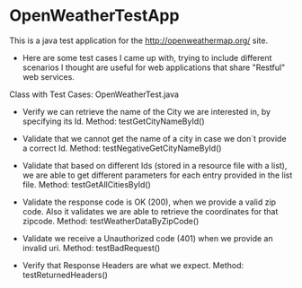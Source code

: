 # OpenWeatherTestApp
This is a java test application for the http://openweathermap.org/ site.

- Here are some test cases I came up with,  trying to include different scenarios I thought are useful for web applications that share "Restful" web services.

Class with Test Cases: OpenWeatherTest.java

* Verify we can retrieve the name of the City we are interested in, by specifying its Id.
  Method: testGetCityNameById()

* Validate that we cannot get the name of a city in case we don´t provide a correct Id. 
  Method: testNegativeGetCityNameById()

* Validate that based on different Ids (stored in a resource file with a list), we are able to get different parameters for each entry provided in the list file.
  Method: testGetAllCitiesById()

* Validate the response code is OK (200), when we provide a valid zip code. Also it validates we are able to retrieve the coordinates for that zipcode.
  Method: testWeatherDataByZipCode()

* Validate we receive a Unauthorized code (401) when we provide an invalid uri.
  Method: testBadRequest()

* Verify that Response Headers are what we expect.
  Method: testReturnedHeaders()

